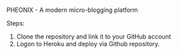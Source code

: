 PHEONIX - A modern micro-blogging platform

Steps:
1. Clone the repository and link it to your GitHub account
2. Logon to Heroku and deploy via Github repository.
